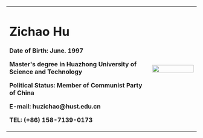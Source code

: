 <table border="0">
  <tr>
    <td width="75%">
      <h1>Zichao Hu</h1>
      <p><b>Date of Birth: June. 1997</b></p>
      <p><b>Master's degree in Huazhong University of Science and Technology</b></p>
      <p><b>Political Status: Member of Communist Party of China</b></p>
      <p><b>E-mail: huzichao@hust.edu.cn</b></p>
      <p><b>TEL: (+86) 158-7139-0173</b></p>
    </td>
    <td width="25%">
      <img src="/me.JPG" width="100%">
    </td>
  </tr>
</table>
